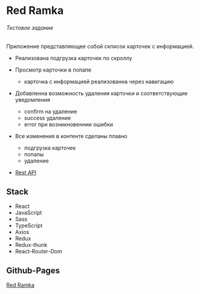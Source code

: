 # Red Ramka

###### Тестовое задание

Приложение представляющее собой скписок карточек с информацией.

* Реализована подгрузка карточек по скроллу
* Просмотр карточки в попапе
  * карточка с информацией реализованна через навигацию

* Добавленна возможность удаления карточки и соответствующие уведомления
    * confirm на удаление
    * success удаление
    * error при возникновеннии ошибки
  
* Все изменения в контенте сделаны плавно
  * подгрузка карточек
  * попапы
  * удаление 
* [Rest API](https://www.instantwebtools.net/fake-rest-api#read-passenger-paginated)

## Stack

* React
* JavaScript
* Sass
* TypeScript
* Axios
* Redux
* Redux-thunk
* React-Router-Dom

## Github-Pages

[Red Ramka](https://gamspi.github.io/redramka/)

